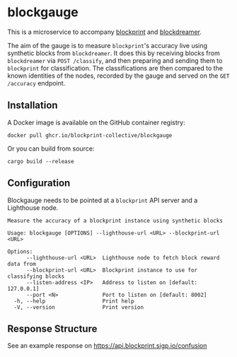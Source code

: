 blockgauge
==========

This is a microservice to accompany [blockprint][] and [blockdreamer][].

The aim of the gauge is to measure `blockprint`'s accuracy live using synthetic blocks from
`blockdreamer`. It does this by receiving blocks from `blockdreamer` via `POST /classify`, and then
preparing and sending them to `blockprint` for classification. The classifications are then
compared to the known identities of the nodes, recorded by the gauge and served on the
`GET /accuracy` endpoint.

## Installation

A Docker image is available on the GitHub container registry:

```
docker pull ghcr.io/blockprint-collective/blockgauge
```

Or you can build from source:

```
cargo build --release
```

## Configuration

Blockgauge needs to be pointed at a `blockprint` API server and a Lighthouse node.

```
Measure the accuracy of a blockprint instance using synthetic blocks

Usage: blockgauge [OPTIONS] --lighthouse-url <URL> --blockprint-url <URL>

Options:
      --lighthouse-url <URL>  Lighthouse node to fetch block reward data from
      --blockprint-url <URL>  Blockprint instance to use for classifying blocks
      --listen-address <IP>   Address to listen on [default: 127.0.0.1]
      --port <N>              Port to listen on [default: 8002]
  -h, --help                  Print help
  -V, --version               Print version
```

## Response Structure

See an example response on https://api.blockprint.sigp.io/confusion

[blockprint]: https://github.com/sigp/blockprint
[blockdreamer]: https://github.com/blockprint-collective/blockdreamer
